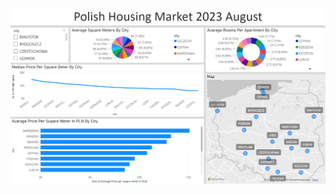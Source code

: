 ![image](https://github.com/Xenizal/Power-BI-SQL-Project/blob/main/Polish___Housing___Market___Project___s.png)
